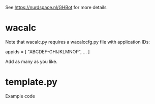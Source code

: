 See https://nurdspace.nl/GHBot for more details

# wacalc

Note that wacalc.py requires a wacalccfg.py file with application IDs:

appids = [
        "ABCDEF-GHIJKLMNOP",
...
        ]

Add as many as you like.


# template.py

Example code
